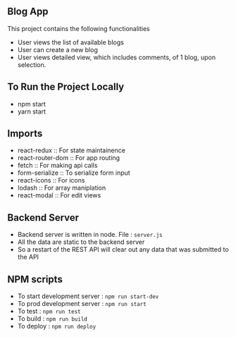 ## Blog App 



This project contains the following functionalities
- User views the list of available blogs
- User can create a new blog
- User views detailed view, which includes comments, of 1 blog, upon selection. 

## To Run the Project Locally
- npm start
- yarn start

## Imports
- react-redux :: For state maintainence 
- react-router-dom :: For app routing
- fetch :: For making api calls
- form-serialize :: To serialize form input
- react-icons :: For icons
- lodash :: For array maniplation
- react-modal :: For edit views

## Backend Server
  - Backend server is written in node. File : `server.js`
  - All the data are static to the backend server
  - So a restart of the REST API will clear out any data that was submitted to the API

## NPM scripts
  - To start development server : `npm run start-dev`
  - To prod development server : `npm run start`
  - To test : `npm run test`
  - To build : `npm run build`
  - To deploy : `npm run deploy`
